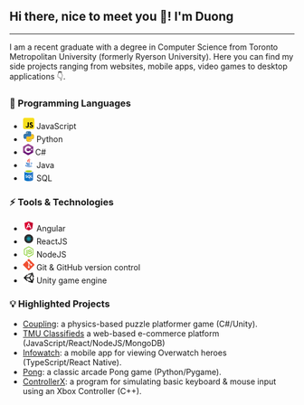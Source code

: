 ## Hi there, nice to meet you 👋! I'm Duong

---

I am a recent graduate with a degree in Computer Science from Toronto Metropolitan University (formerly Ryerson University). Here you can find my side projects ranging from websites, mobile apps, video games to desktop applications 👇.

### 📕 Programming Languages

- <img src="./icons/js.png" height=20> JavaScript
- <img src="./icons/python.png" height=20> Python
- <img src="./icons/c-sharp.png" height=20> C#
- <img src="./icons/java.png" height=20> Java
- <img src="./icons/sql.png" height=20> SQL

### ⚡ Tools & Technologies

- <img src="./icons/angular.png" height=20> Angular
- <img src="./icons/reactjs.png" height=20> ReactJS
- <img src="./icons/nodejs.png" height=20> NodeJS
- <img src="./icons/git.png" height=20> Git & GitHub version control
- <img src="./icons/unity.png" height=20> Unity game engine

### 💡 Highlighted Projects

- [Coupling](https://github.com/ThaiDuongVu/Coupling): a physics-based  puzzle platformer game (C#/Unity).
- [TMU Classifieds](https://github.com/CPS630W24-Group8/TMUClassifieds) a web-based e-commerce platform (JavaScript/React/NodeJS/MongoDB)
- [Infowatch](https://github.com/ThaiDuongVu/infowatch): a mobile app for viewing Overwatch heroes (TypeScript/React Native).
- [Pong](https://github.com/ThaiDuongVu/Pong): a classic arcade Pong game (Python/Pygame).
- [ControllerX](https://github.com/ThaiDuongVu/ControllerX): a program for simulating basic keyboard & mouse input using an Xbox Controller (C++).
